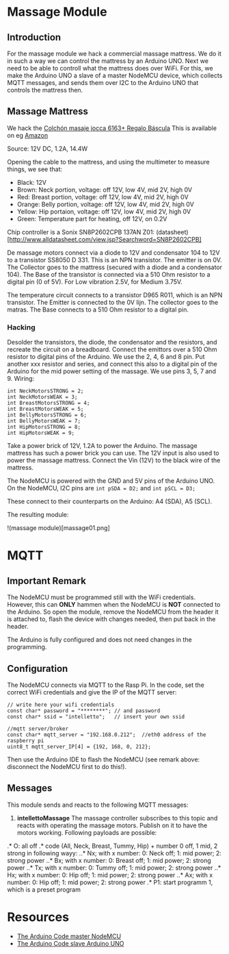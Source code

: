 # Massage Module

## Introduction
For the massage module we hack a commercial massage mattress. We do it in such a way we can control the mattress by an Arduino UNO.
Next we need to be able to controll what the mattress does over WiFi. For this, we make the Arduino UNO a slave of a master
NodeMCU device, which collects MQTT messages, and sends them over I2C to the Arduino UNO that controls the mattress then.

## Massage Mattress

We hack the [Colchón masaje jocca 6163+ Regalo Báscula](https://www.latiendaencasa.es/cuida-tu-salud/A20598994-colchon-masaje-jocca-6163--regalo-bascula/)
This is available on eg [Amazon](https://www.amazon.de/Matratze-Massageeffekt-Jocca-10-Motoren-Modi/dp/B00BSDVK98/ref=sr_1_1?ie=UTF8&qid=1518777167&sr=8-1&keywords=jocca+6163)

Source: 12V DC, 1.2A, 14.4W 

Opening the cable to the mattress, and using the multimeter to measure things, we see that:

* Black: 12V
* Brown: Neck portion, voltage: off 12V, low 4V, mid 2V, high 0V
* Red: Breast portion, voltage: off 12V, low 4V, mid 2V, high 0V
* Orange: Belly portion, voltage: off 12V, low 4V, mid 2V, high 0V
* Yellow: Hip portaion, voltage: off 12V, low 4V, mid 2V, high 0V
* Green: Temperature part for heating, off 12V, on 0.2V

Chip controller is a Sonix SN8P2602CPB 137AN Z01: (datasheet)[http://www.alldatasheet.com/view.jsp?Searchword=SN8P2602CPB]

De massage motors connect via a diode to 12V and condensator 104 to 12V to a transistor SS8050 D 331. 
This is an NPN  transistor. The emitter is on 0V. The Collector goes to the mattress (secured with a diode and a condensator 104).
The Base of the transistor is connected via a 510 Ohm resistor to a digital pin (0 of 5V). 
For Low vibration 2.5V, for Medium 3.75V. 

The temperature circuit connects to a transistor D965 R011, which is an NPN transistor.
The Emitter is connected to the 0V lijn. The collector goes to the matras. The Base connects to a 510 Ohm resistor to 
a digital pin.

### Hacking
Desolder the transistors, the diode, the condensator and the resistors, and recreate the circuit on a breadboard. Connect 
the emittors over a 510 Ohm resistor to digital
pins of the Arduino. We use the 2, 4, 6 and 8 pin. Put another xxx resistor and series, and connect this also to 
a digital pin of the Arduino for the  mid power setting of the massage. We use pins 3, 5, 7 and 9. Wiring:

    int NeckMotorsSTRONG = 2;
    int NeckMotorsWEAK = 3;
    int BreastMotorsSTRONG = 4;
    int BreastMotorsWEAK = 5;
    int BellyMotorsSTRONG = 6;
    int BellyMotorsWEAK = 7;
    int HipMotorsSTRONG = 8;
    int HipMotorsWEAK = 9;


Take a power brick of 12V, 1.2A to power the Arduino. The massage mattress has such a power brick you can use. 
The 12V input is also used to power the massage mattress. Connect the Vin (12V) to the black wire of the mattress. 

The NodeMCU is powered with the GND and 5V pins of the Arduino UNO. On the NodeMCU, I2C pins are `int pSDA = D2;` and
`int pSCL = D3;`

These connect to their counterparts on the Arduino: A4 (SDA), A5 (SCL).

The resulting module:

!(massage module)[massage01.png]

# MQTT
## Important Remark

The NodeMCU must be programmed still with the WiFi credentials. However, this can **ONLY** hammen when the NodeMCU is **NOT** connected to the Arduino. So open the module, remove the NodeMCU from the header it is attached to, flash the device with changes needed, then put back in the header.

The Arduino is fully configured and does not need changes in the programming.

## Configuration
The NodeMCU connects via MQTT to the Rasp Pi. In the code, set the correct WiFi credentials and give the IP of the MQTT server:

    // write here your wifi credentials 
    const char* password = "********"; // and password
    const char* ssid = "intelletto";   // insert your own ssid 

    //mqtt server/broker 
    const char* mqtt_server = "192.168.0.212";  //eth0 address of the raspberry pi
    uint8_t mqtt_server_IP[4] = {192, 168, 0, 212};

Then use the Arduino IDE to flash the NodeMCU (see remark above: disconnect the NodeMCU first to do this!).


## Messages
This module sends and reacts to the following MQTT messages:

1. **intellettoMassage**
The massage controller subscribes to this topic and reacts with operating the  massage motors. Publish on it to have the motors working. Following payloads are possible:

.* O: all off
.* code (All, Neck, Breast, Tummy, Hip) + number 0 off, 1 mid, 2 strong in following wayy:
..* Nx; with x number: 0: Neck off; 1: mid power; 2: strong power
..* Bx; with x number: 0: Breast off; 1: mid power; 2: strong power
..* Tx; with x number: 0: Tummy off; 1: mid power; 2: strong power
..* Hx; with x number: 0: Hip off; 1: mid power; 2: strong power
..* Ax; with x number: 0: Hip off; 1: mid power; 2: strong power
.* P1: start programm 1, which is a preset program


# Resources

* [The Arduino Code master NodeMCU](../alarmblanket/intelletto_massage/massage_control_mqtt_MASTER_NODEMCU/)
* [The Arduino Code slave Arduino UNO](../alarmblanket/intelletto_massage/massage_control_mqtt_SLAVE_ARD/)


